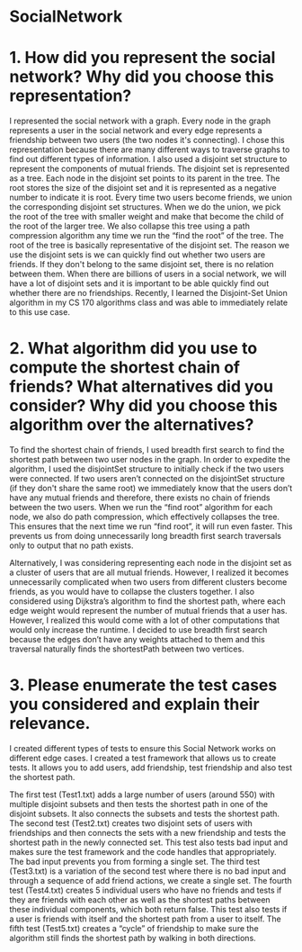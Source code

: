 # SocialNetwork
# 1. How did you represent the social network?  Why did you choose this representation?
I represented the social network with a graph. Every node in the graph represents a user in the social network and every edge represents a friendship between two users (the two nodes it's connecting). I chose this representation because there are many different ways to traverse graphs to find out different types of information. I also used a disjoint set structure to represent the components of mutual friends. The disjoint set is represented as a tree. Each node in the disjoint set points to its parent in the tree. The root stores the size of the disjoint set and it is represented as a negative number to indicate it is root.  Every time two users become friends, we union the corresponding disjoint set structures. When we do the union, we pick the root of the tree with smaller weight and make that become the child of the root of the larger tree. We also collapse this tree using a path compression algorithm any time we run the “find the root” of the tree.  The root of the tree is basically representative of the disjoint set.  The reason we use the disjoint sets is we can quickly find out whether two users are friends.  If they don't belong to the same disjoint set, there is no relation between them.  When there are billions of users in a social network, we will have a lot of disjoint sets and it is important to be able quickly find out whether there are no friendships.  Recently, I learned the Disjoint-Set Union algorithm in my CS 170 algorithms class and was able to immediately relate to this use case. 

# 2. What algorithm did you use to compute the shortest chain of friends?  What alternatives did you consider?  Why did you choose this algorithm over the alternatives?
To find the shortest chain of friends, I used breadth first search to find the shortest path between two user nodes in the graph. In order to expedite the algorithm, I used the disjointSet structure to initially check if the two users were connected. If two users aren’t connected on the disjointSet structure (if they don't share the same root) we immediately know  that the users don’t have any mutual friends and therefore, there exists no chain of friends between the two users. When we run the “find root” algorithm for each node, we also do path compression, which effectively collapses the tree. This ensures that the next time we run “find root”, it will run even faster. This prevents us from doing unnecessarily long breadth first search traversals only to output that no path exists. 

Alternatively, I was considering representing each node in the disjoint set as a cluster of users that are all mutual friends. However, I realized it becomes unnecessarily complicated when two users from different clusters become friends, as you would have to collapse the clusters together. I also considered using Dijkstra’s algorithm to find the shortest path, where each edge weight would represent the number of mutual friends that a user has. However, I realized this would come with a lot of other computations that would only increase the runtime. I decided to use breadth first search because the edges don’t have any weights attached to them and this traversal naturally finds the shortestPath between two vertices. 

# 3. Please enumerate the test cases you considered and explain their relevance.
I created different types of tests to ensure this Social Network works on different edge cases.  I created a test framework that allows us to create tests. It allows you to add users, add friendship, test friendship and also test the shortest path. 

The  first test (Test1.txt) adds a large number of users (around 550) with multiple disjoint subsets and then tests the shortest path in one of the disjoint subsets.  It also connects the subsets and tests the shortest path. The second test (Test2.txt) creates two disjoint sets of users with friendships and then connects the sets with a new friendship and tests the shortest path in the newly connected set. This test also tests bad input and makes sure the test framework and the code handles that appropriately.  The bad input prevents you from forming a single set. The third test (Test3.txt) is a variation of the second test where there is no bad input and through a sequence of add friend actions, we create a single set. The fourth test (Test4.txt) creates 5 individual users who have no friends and tests if they are friends with each other as well as the shortest paths between these individual components, which both return false. This test also tests if a user is friends with itself and the shortest path from a user to itself. The fifth test (Test5.txt) creates a “cycle” of friendship to make sure the algorithm still finds the shortest path by walking in both directions.
